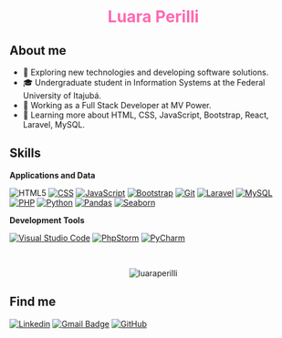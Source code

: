 <h1 align="center" style="color: #ff69b2;">Luara Perilli</h1>

## About me

- 🤔 Exploring new technologies and developing software solutions.
- 🎓 Undergraduate student in Information Systems at the Federal University of Itajubá.
- 💼 Working as a Full Stack Developer at MV Power.
- 🌱 Learning more about HTML, CSS, JavaScript, Bootstrap, React, Laravel, MySQL.

## Skills

**Applications and Data**

![HTML5](https://img.shields.io/badge/-HTML5-333333?style=flat&logo=HTML5&logoColor=E34F26)
[![CSS](https://img.shields.io/badge/-CSS-333333?style=flat&logo=CSS3&logoColor=1572B6)](https://developer.mozilla.org/en-US/docs/Web/CSS)
[![JavaScript](https://img.shields.io/badge/-JavaScript-333333?style=flat&logo=javascript)](https://developer.mozilla.org/en-US/docs/Web/JavaScript)
[![Bootstrap](https://img.shields.io/badge/-Bootstrap-333333?style=flat&logo=bootstrap&logoColor=563D7C)](https://getbootstrap.com/)
[![Git](https://img.shields.io/badge/-Git-333333?style=flat&logo=git)](https://git-scm.com/)
[![Laravel](https://img.shields.io/badge/-Laravel-333333?style=flat&logo=laravel)](https://laravel.com/)
[![MySQL](https://img.shields.io/badge/-MySQL-333333?style=flat&logo=mysql)](https://www.mysql.com/)
[![PHP](https://img.shields.io/badge/-PHP-333333?style=flat&logo=php)](https://www.php.net/)
[![Python](https://img.shields.io/badge/-Python-333333?style=flat&logo=python)](https://www.python.org/)
[![Pandas](https://img.shields.io/badge/-Pandas-333333?style=flat&logo=pandas)](https://pandas.pydata.org/)
[![Seaborn](https://img.shields.io/badge/-Seaborn-333333?style=flat&logo=seaborn)](https://seaborn.pydata.org/)

**Development Tools**

[![Visual Studio Code](https://img.shields.io/badge/-Visual%20Studio%20Code-333333?style=flat&logo=visual-studio-code&logoColor=007ACC)](https://code.visualstudio.com/)
[![PhpStorm](https://img.shields.io/badge/-PhpStorm-333333?style=flat&logo=phpstorm)](https://www.jetbrains.com/phpstorm/)
[![PyCharm](https://img.shields.io/badge/-PyCharm-333333?style=flat&logo=pycharm)](https://www.jetbrains.com/pycharm/)

<br/>
<p align="center">
  <img src="https://github-readme-stats.vercel.app/api/top-langs?username=luaraperilli&show_icons=true&locale=en&layout=compact" alt="luaraperilli" />
</p>

## Find me

[![Linkedin](https://img.shields.io/badge/LinkedIn-luara--perilli-33672022a?style=flat-square&logo=Linkedin&logoColor=white)](https://www.linkedin.com/in/luara-perilli-33672022a/)
[![Gmail Badge](https://img.shields.io/badge/-luaraperilli%40hotmail.com-006bed?style=flat-square&logo=Gmail&logoColor=white&link=mailto:luaraperilli@hotmail.com)](mailto:luaraperilli@hotmail.com)
[![GitHub](https://img.shields.io/github/followers/luaraperilli?label=follow&style=social)](https://github.com/luaraperilli)
